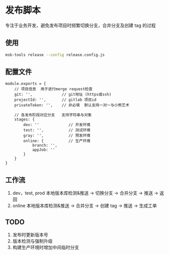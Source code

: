 # 发布脚本

专注于业务开发，避免发布项目时频繁切换分支，合并分支及创建 tag 的过程

## 使用

```bash
msb-tools release --config release.config.js
```

## 配置文件

```
module.exports = {
	// 项目信息  用于进行merge request检查
	git: '',             // git地址 (https或ssh)
	projectId: '',       // gitlab 项目id
	privateToken: '',    // 非必填  默认支持一对一与小熊艺术

	// 各发布阶段对应分支   支持字符串与对象
	stages: {
		dev: ''             // 开发环境
		test: '',           // 测试环境
		gray: '',           // 预发环境
		online: {           // 生产环境
			branch: '',
			appJob: ''
		}
	}
}
```

## 工作流

1. dev，test, prod
   本地版本库检测&推送 -> 切换分支 -> 合并分支 -> 推送 -> 返回
2. online
   本地版本库检测&推送 -> 合并分支 -> 创建 tag -> 推送 -> 生成工单

## TODO

1. 发布时更新版本号
2. 版本检测与强制升级
3. 构建生产环境时增加中间临时分支
